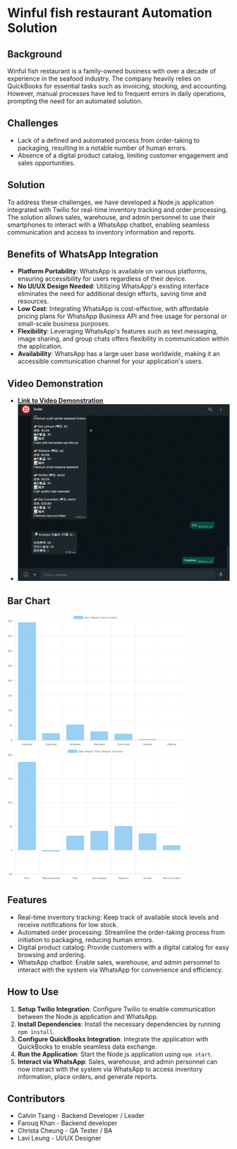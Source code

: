 # Winful fish restaurant Automation Solution

## Background
Winful fish restaurant is a family-owned business with over a decade of experience in the seafood industry. The company heavily relies on QuickBooks for essential tasks such as invoicing, stocking, and accounting. However, manual processes have led to frequent errors in daily operations, prompting the need for an automated solution.

## Challenges
- Lack of a defined and automated process from order-taking to packaging, resulting in a notable number of human errors.
- Absence of a digital product catalog, limiting customer engagement and sales opportunities.

## Solution
To address these challenges, we have developed a Node.js application integrated with Twilio for real-time inventory tracking and order processing. The solution allows sales, warehouse, and admin personnel to use their smartphones to interact with a WhatsApp chatbot, enabling seamless communication and access to inventory information and reports.

## Benefits of WhatsApp Integration
- **Platform Portability**: WhatsApp is available on various platforms, ensuring accessibility for users regardless of their device.
- **No UI/UX Design Needed**: Utilizing WhatsApp's existing interface eliminates the need for additional design efforts, saving time and resources.
- **Low Cost**: Integrating WhatsApp is cost-effective, with affordable pricing plans for WhatsApp Business API and free usage for personal or small-scale business purposes.
- **Flexibility**: Leveraging WhatsApp's features such as text messaging, image sharing, and group chats offers flexibility in communication within the application.
- **Availability**: WhatsApp has a large user base worldwide, making it an accessible communication channel for your application's users.

## Video Demonstration
- **[Link to Video Demonstration](https://drive.google.com/file/d/1PZkC4S7X-VxIHeRyu2QMBo1XIYu1vxxM/view?usp=sharingw)**
- ![Whatsapp Chatbot](captures/whatsapp.gif)

## Bar Chart
![Bar Chart Daily Report](captures/daily_report_undefined.jpg)
![Bar Chart Product Report](captures/daily_report_product.jpg)

## Features
- Real-time inventory tracking: Keep track of available stock levels and receive notifications for low stock.
- Automated order processing: Streamline the order-taking process from initiation to packaging, reducing human errors.
- Digital product catalog: Provide customers with a digital catalog for easy browsing and ordering.
- WhatsApp chatbot: Enable sales, warehouse, and admin personnel to interact with the system via WhatsApp for convenience and efficiency.

## How to Use
1. **Setup Twilio Integration**: Configure Twilio to enable communication between the Node.js application and WhatsApp.
2. **Install Dependencies**: Install the necessary dependencies by running `npm install`.
3. **Configure QuickBooks Integration**: Integrate the application with QuickBooks to enable seamless data exchange.
4. **Run the Application**: Start the Node.js application using `npm start`.
5. **Interact via WhatsApp**: Sales, warehouse, and admin personnel can now interact with the system via WhatsApp to access inventory information, place orders, and generate reports.

## Contributors
- Calvin Tsang - Backend Developer / Leader
- Farouq Khan - Backend developer
- Christa Cheung - QA Tester / BA
- Lavi Leung - UI/UX Designer






